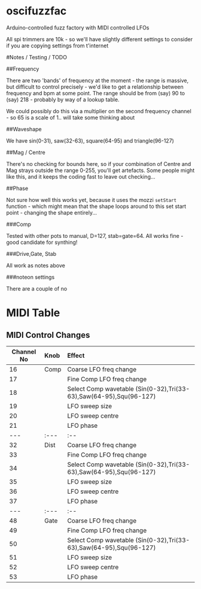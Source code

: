 # oscifuzzfac
Arduino-controlled fuzz factory with MIDI controlled LFOs


All spi trimmers are 10k - so we'll have slightly different settings to consider if you are copying settings from t'internet


#Notes / Testing / TODO

##Frequency

There are two 'bands' of frequency at the moment - the range is massive, but difficult to control precisely - we'd like to get a relationship between frequency and bpm at some point. The range should be from (say) 90 to (say) 218 - probably by way of a lookup table. 

We could possibly do this via a multiplier on the second frequency channel - so 65 is a scale of 1.. will take some thinking about

##Waveshape

We have sin(0-31), saw(32-63), square(64-95) and triangle(96-127)


##Mag / Centre

There's no checking for bounds here, so if your combination of Centre and Mag strays outside the range 0-255, you'll get artefacts. Some people might like this, and it keeps the coding fast to leave out checking...

##Phase

Not sure how well this works yet, because it uses the mozzi `setStart` function - which might mean that the shape loops around to this set start point - changing the shape entirely...

###Comp

Tested with other pots to manual,  D=127, stab=gate=64. All works fine - good candidate for synthing!

###Drive,Gate, Stab

All work as notes above


###noteon settings

There are a couple of no



# MIDI Table

## MIDI Control Changes


| Channel No | Knob | Effect |
| --- | :--- | :-- |
|  16 | Comp | Coarse LFO freq change |
|  17 |      | Fine Comp LFO freq change |
|  18 |      | Select Comp wavetable (Sin(0-32),Tri(33-63),Saw(64-95),Squ(96-127) |
|  19 |      | LFO sweep size |
|  20 |      | LFO sweep centre |
|  21 |      | LFO phase |
| --- | :--- | :-- |
|  32 | Dist | Coarse LFO freq change |
|  33 |      | Fine Comp LFO freq change |
|  34 |      | Select Comp wavetable (Sin(0-32),Tri(33-63),Saw(64-95),Squ(96-127) |
|  35 |      | LFO sweep size |
|  36 |      | LFO sweep centre |
|  37 |      | LFO phase |
| --- | :--- | :-- |
|  48 | Gate | Coarse LFO freq change |
|  49 |      | Fine Comp LFO freq change |
|  50 |      | Select Comp wavetable (Sin(0-32),Tri(33-63),Saw(64-95),Squ(96-127) |
|  51 |      | LFO sweep size |
|  52 |      | LFO sweep centre |
|  53 |      | LFO phase |





